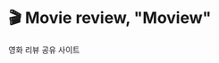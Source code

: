 # 🎬 Movie review, "Moview"
영화 리뷰 공유 사이트

<!--
## 👨‍👩‍👦‍👦 Team

## 🌈 Ground Rule

## 🖼 Wire Frame

## 🕹 API

## 🎯 Trouble Shooting
## 👩‍💻 
## 🍿 
## 🧙 
--!>
